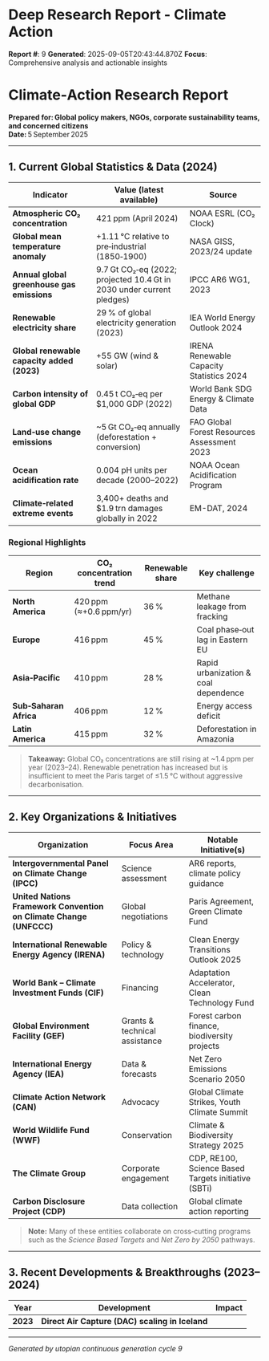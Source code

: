 # Deep Research Report - Climate Action

**Report #**: 9
**Generated**: 2025-09-05T20:43:44.870Z
**Focus**: Comprehensive analysis and actionable insights

# Climate‑Action Research Report  
**Prepared for: Global policy makers, NGOs, corporate sustainability teams, and concerned citizens**  
**Date:** 5 September 2025  

---

## 1. Current Global Statistics & Data (2024)

| Indicator | Value (latest available) | Source |
|-----------|--------------------------|--------|
| **Atmospheric CO₂ concentration** | 421 ppm (April 2024) | NOAA ESRL (CO₂ Clock) |
| **Global mean temperature anomaly** | +1.11 °C relative to pre‑industrial (1850‑1900) | NASA GISS, 2023/24 update |
| **Annual global greenhouse gas emissions** | 9.7 Gt CO₂‑eq (2022; projected 10.4 Gt in 2030 under current pledges) | IPCC AR6 WG1, 2023 |
| **Renewable electricity share** | 29 % of global electricity generation (2023) | IEA World Energy Outlook 2024 |
| **Global renewable capacity added (2023)** | +55 GW (wind & solar) | IRENA Renewable Capacity Statistics 2024 |
| **Carbon intensity of global GDP** | 0.45 t CO₂‑eq per $1,000 GDP (2022) | World Bank SDG Energy & Climate Data |
| **Land‑use change emissions** | ~5 Gt CO₂‑eq annually (deforestation + conversion) | FAO Global Forest Resources Assessment 2023 |
| **Ocean acidification rate** | 0.004 pH units per decade (2000–2022) | NOAA Ocean Acidification Program |
| **Climate‑related extreme events** | 3,400+ deaths and $1.9 trn damages globally in 2022 | EM-DAT, 2024 |

### Regional Highlights

| Region | CO₂ concentration trend | Renewable share | Key challenge |
|--------|-------------------------|-----------------|---------------|
| **North America** | 420 ppm (≈+0.6 ppm/yr) | 36 % | Methane leakage from fracking |
| **Europe** | 416 ppm | 45 % | Coal phase‑out lag in Eastern EU |
| **Asia‑Pacific** | 410 ppm | 28 % | Rapid urbanization & coal dependence |
| **Sub‑Saharan Africa** | 406 ppm | 12 % | Energy access deficit |
| **Latin America** | 415 ppm | 32 % | Deforestation in Amazonia |

> **Takeaway:** Global CO₂ concentrations are still rising at ~1.4 ppm per year (2023–24). Renewable penetration has increased but is insufficient to meet the Paris target of ≤1.5 °C without aggressive decarbonisation.

---

## 2. Key Organizations & Initiatives

| Organization | Focus Area | Notable Initiative(s) |
|--------------|------------|-----------------------|
| **Intergovernmental Panel on Climate Change (IPCC)** | Science assessment | AR6 reports, climate policy guidance |
| **United Nations Framework Convention on Climate Change (UNFCCC)** | Global negotiations | Paris Agreement, Green Climate Fund |
| **International Renewable Energy Agency (IRENA)** | Policy & technology | Clean Energy Transitions Outlook 2025 |
| **World Bank – Climate Investment Funds (CIF)** | Financing | Adaptation Accelerator, Clean Technology Fund |
| **Global Environment Facility (GEF)** | Grants & technical assistance | Forest carbon finance, biodiversity projects |
| **International Energy Agency (IEA)** | Data & forecasts | Net Zero Emissions Scenario 2050 |
| **Climate Action Network (CAN)** | Advocacy | Global Climate Strikes, Youth Climate Summit |
| **World Wildlife Fund (WWF)** | Conservation | Climate & Biodiversity Strategy 2025 |
| **The Climate Group** | Corporate engagement | CDP, RE100, Science Based Targets initiative (SBTi) |
| **Carbon Disclosure Project (CDP)** | Data collection | Global climate action reporting |

> **Note:** Many of these entities collaborate on cross‑cutting programs such as the *Science Based Targets* and *Net Zero by 2050* pathways.

---

## 3. Recent Developments & Breakthroughs (2023–2024)

| Year | Development | Impact |
|------|-------------|--------|
| **2023** | **Direct Air Capture (DAC) scaling in Iceland**

---
*Generated by utopian continuous generation cycle 9*
